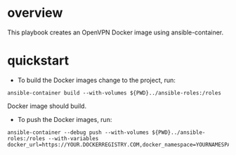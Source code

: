 # overview

This playbook creates an OpenVPN Docker image using ansible-container.

# quickstart

- To build the Docker images change to the project, run:

```
ansible-container build --with-volumes ${PWD}../ansible-roles:/roles
```

Docker image should build.

- To push the Docker images, run:

```
ansible-container --debug push --with-volumes ${PWD}../ansible-roles:/roles --with-variables docker_url=https://YOUR.DOCKERREGISTRY.COM,docker_namespace=YOURNAMESPACE
```
